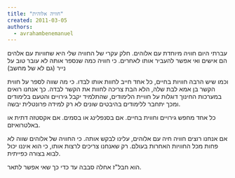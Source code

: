 ```yaml
---
title: "חוויה אלוהית"
created: 2011-03-05
authors: 
  - avrahambenemanuel
---
```


עברתי היום חוויה מיוחדת עם אלוהים. חלק עקרי של החוויה שלי היא שחוויות עם אלהים הם אישים ואי אפשר להעביר אותו לאחרים. כי חוויה כמה שנספר אותה לא עובר טוב על נייר (גם לא של מחשב)

וכמו שיש הרבה חוויות בחיים, כל אחד חייב לחוות אותו לבדו. כי מה שווה לספר על חווית הקשר בן אמא לבת שלה, הלא הבת צריכה לחוות את הקשר לבדה. כך אנחנו רואים במערכות החינוך דוגלות על חוויית הלימודים, שהתלמיד יקבל גירויים והטעם בלימודים ומכך יתחבר ללימודים בהיבטים שונים לא רק למידה פרונטלית יבשה.

כל אחד מחפש גירויים וחווית בחיים. אם בסנפלינג או בסמים. אם אקסטזה דתית או באלטרואיזם.

אם אנחנו רוצים חוויה חיה עם אלוהים, עלינו לבקש אותה. כי החוויה של אלוהים שווה לא פחות מכל החוויות האחרות בעולם. רק שאנחנו צריכים לרצות אותו, כי הוא איננו יכול לבוא בצורה כפייתית.

הוא חבל"ז אחלה סבבה עד כדי כך שאי אפשר לתאר.

